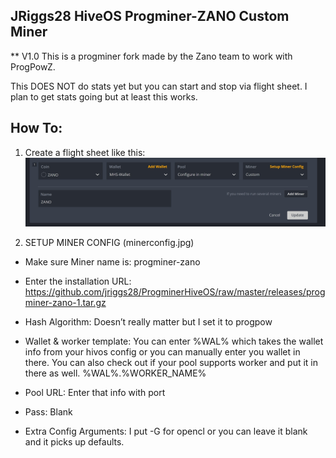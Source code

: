## JRiggs28  HiveOS Progminer-ZANO Custom Miner
** V1.0
This is a progminer fork made by the Zano team to work with ProgPowZ.

This DOES NOT do stats yet but you can start and stop via flight sheet. I plan to get stats going but at least this works.


## How To:

1) Create a flight sheet like this: 
![flightsheet1](minerconfig1.jpg)


2) SETUP MINER CONFIG
(minerconfig.jpg)

- Make sure Miner name is:
progminer-zano

- Enter the installation URL: 
https://github.com/jriggs28/ProgminerHiveOS/raw/master/releases/progminer-zano-1.tar.gz

- Hash Algorithm:
Doesn’t really matter but I set it to progpow

- Wallet & worker template:
You can enter %WAL% which takes the wallet info from your hivos config or you can manually enter you wallet in there.  You can also check out if your pool supports worker and put it in there as well.
%WAL%.%WORKER_NAME%

- Pool URL:
Enter that info with port

- Pass:
Blank

- Extra Config Arguments:
I put -G for opencl or you can leave it blank and it picks up defaults.
